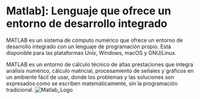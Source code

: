 # Matlab]: Lenguaje que ofrece un entorno de desarrollo integrado

MATLAB es un sistema de cómputo numérico que ofrece un entorno de desarrollo integrado con un lenguaje de programación propio. Está disponible para las plataformas Unix, Windows, macOS y GNU/Linux. 

MATLAB es un entorno de cálculo técnico de altas prestaciones que integra análisis numérico, cálculo matricial, procesamiento de señales y gráficos en un ambiente fácil de usar, donde los problemas y las soluciones son expresados como se escriben matemáticamente, sin la programación tradicional.
![Matlab_Logo](https://user-images.githubusercontent.com/80585738/137415848-5c68641b-1d73-4e92-9f9a-d73cd2188b61.png)
